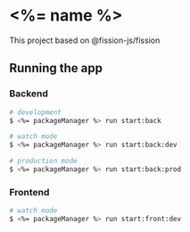 # <%= name %>

This project based on @fission-js/fission

## Running the app

### Backend

```bash
# development
$ <%= packageManager %> run start:back

# watch mode
$ <%= packageManager %> run start:back:dev

# production mode
$ <%= packageManager %> run start:back:prod
```

### Frontend
```bash
# watch mode
$ <%= packageManager %> run start:front:dev
```
